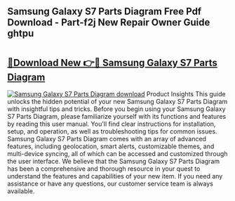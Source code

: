 ## Samsung Galaxy S7 Parts Diagram Free Pdf Download - Part-f2j New Repair Owner Guide ghtpu

# <h2><a href="http://dfp3grz.blite.top/?on=Samsung+Galaxy+S7+Parts+Diagram">🔗Download New 👉🔴 Samsung Galaxy S7 Parts Diagram</a></h2>

[![Samsung Galaxy S7 Parts Diagram download](https://i.imgur.com/lujVjoI.png)](http://dfp3grz.blite.top/?on=Samsung+Galaxy+S7+Parts+Diagram)
Product Insights This guide unlocks the hidden potential of your new Samsung Galaxy S7 Parts Diagram with insightful tips and tricks. Before you begin using your Samsung Galaxy S7 Parts Diagram, please familiarize yourself with its functions and features by reading this user manual. You'll find clear instructions for installation, setup, and operation, as well as troubleshooting tips for common issues. Samsung Galaxy S7 Parts Diagram comes with an array of advanced features, including geolocation, smart alerts, customizable themes, and multi-device syncing, all of which can be accessed and customized through the user interface. We believe that the Samsung Galaxy S7 Parts Diagram has been a comprehensive and thorough resource in your quest to understand the features and capabilities of your new item. If you need any assistance or have any questions, our customer service team is always available.
